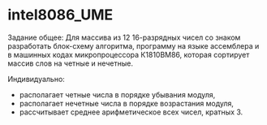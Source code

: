 # intel8086_UME

Задание общее:
Для массива из 12 16-разрядных чисел со знаком разработать блок-схему алгоритма, программу на языке ассемблера и в машинных кодах микропроцессора К1810ВМ86, которая сортирует массив слов на четные и нечетные.

Индивидуально:
- располагает четные числа в порядке убывания модуля,
- располагает нечетные числа в порядке возрастания модуля,
- рассчитывает среднее арифметическое всех чисел, кратных 3.
